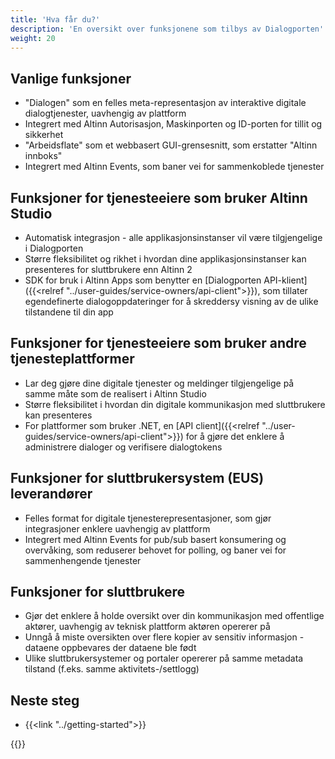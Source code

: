 ```yaml
---
title: 'Hva får du?'
description: 'En oversikt over funksjonene som tilbys av Dialogporten'
weight: 20
---
```


## Vanlige funksjoner
* "Dialogen" som en felles meta-representasjon av interaktive digitale dialogtjenester, uavhengig av plattform
* Integrert med Altinn Autorisasjon, Maskinporten og ID-porten for tillit og sikkerhet
* "Arbeidsflate" som et webbasert GUI-grensesnitt, som erstatter "Altinn innboks"
* Integrert med Altinn Events, som baner vei for sammenkoblede tjenester
 
## Funksjoner for tjenesteeiere som bruker Altinn Studio
* Automatisk integrasjon - alle applikasjonsinstanser vil være tilgjengelige i Dialogporten
* Større fleksibilitet og rikhet i hvordan dine applikasjonsinstanser kan presenteres for sluttbrukere enn Altinn 2
* SDK for bruk i Altinn Apps som benytter en [Dialogporten API-klient]({{<relref "../user-guides/service-owners/api-client">}}), som tillater egendefinerte dialogoppdateringer for å skreddersy visning av de ulike tilstandene til din app

## Funksjoner for tjenesteeiere som bruker andre tjenesteplattformer
* Lar deg gjøre dine digitale tjenester og meldinger tilgjengelige på samme måte som de realisert i Altinn Studio
* Større fleksibilitet i hvordan din digitale kommunikasjon med sluttbrukere kan presenteres
* For plattformer som bruker .NET, en [API client]({{<relref "../user-guides/service-owners/api-client">}}) for å gjøre det enklere å administrere dialoger og verifisere dialogtokens

## Funksjoner for sluttbrukersystem (EUS) leverandører
* Felles format for digitale tjenesterepresentasjoner, som gjør integrasjoner enklere uavhengig av plattform
* Integrert med Altinn Events for pub/sub basert konsumering og overvåking, som reduserer behovet for polling, og baner vei for sammenhengende tjenester

## Funksjoner for sluttbrukere
* Gjør det enklere å holde oversikt over din kommunikasjon med offentlige aktører, uavhengig av teknisk plattform aktøren opererer på
* Unngå å miste oversikten over flere kopier av sensitiv informasjon - dataene oppbevares der dataene ble født
* Ulike sluttbrukersystemer og portaler opererer på samme metadata tilstand (f.eks. samme aktivitets-/settlogg)

## Neste steg
* {{<link "../getting-started">}}

{{<children />}}